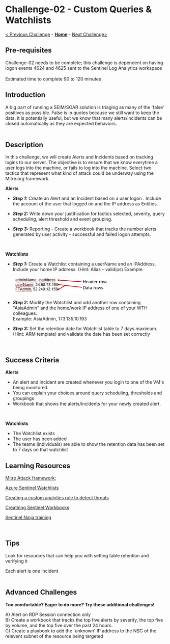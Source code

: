 
# Challenge-02 - Custom Queries & Watchlists

[< Previous Challenge](./Challenge-01.md) - **[Home](../README.md)** - [Next Challenge>](./Challenge-03.md)

## Pre-requisites 

Challenge-02 needs to be complete; this challenge is dependent on having logon events 4624 and 4625 sent to the Sentinel Log Analytics workspace </br></br>
Estimated time to complete 90 to 120 minutes

## Introduction 

A big part of running a SEIM/SOAR solution is triaging as many of the 'false' positives as possible.  False is in quotes because we still want to keep the data, it is potentially useful, but we know that many alerts/incidents can be closed automatically as they are expected behaviors. </br></br>

## Description
In this challenge, we will create Alerts and Incidents based on tracking logins to our server.  The objective is to ensure that we know everytime a user logs into the machine, or fails to log into the machine.  Select two tactics that represent what kind of attack could be underway using the Mitre.org framework.
</br>

**Alerts**  </br>

- ***Step 1:*** Create an Alert and an Incident based on a user logon . Include the account of the user that logged on and the IP address as Entities. </br>

- ***Step 2:*** Write down your justification for tactics selected, severity, query scheduling, alert threshold and event grouping. </br>

- ***Step 3:*** Reporting - Create a workbook that tracks the number alerts generated by user activity - successful and failed logon attempts.
</br>

**Watchlists**  </br>

- ***Step 1:*** Create a Watchlist containing a userName and an IPAddress. Include your home IP address.  (Hint:  Alias – validips) Example:</br>
 </br>    ![Watchlist](../Images/challenge02-watchlist.png)
    
 

- ***Step 2:*** Modify the Watchlist and add another row containing "AsiaAdmin" and the home/work IP address of one of your WTH colleagues. </br> 
Example:  AsiaAdmin, 173.135.10.193

- ***Step 3:*** Set the retention date for Watchlist table to 7 days maximum. (Hint: ARM template) and validate the date has been set correctly </br>
 </br>

## Success Criteria

**Alerts**

- An alert and incident are created whenever you login to one of the VM's being monitored.
- You can explain your choices around query scheduling, thresholds and groupings
- Workbook that shows the alerts/incidents for your newly created alert.
</br>

**Watchlists**

- The Watchlist exists  </br>
- The user has been added </br>
- The teams (individuals) are able to show the retention data has been set to 7 days on that watchlist </br>

## Learning Resources

[Mitre Attack framework:]( https://attack.mitre.org/)

[Azure Sentinel Watchlists]( https://docs.microsoft.com/en-us/azure/sentinel/watchlists)

[Creating a custom analytics rule to detect threats]( https://docs.microsoft.com/en-us/azure/sentinel/detect-threats-custom)

[Creatinng Sentinel Workbooks]( https://techcommunity.microsoft.com/t5/microsoft-sentinel-blog/azure-sentinel-workbooks-101-with-sample-workbook/ba-p/1409216)

[Sentinel Ninja training ](https://techcommunity.microsoft.com/t5/azure-sentinel/the-ninja-training-2021-edition-is-out/ba-p/2027400 )

</br>

## Tips

Look for resources that can help you with setting table retention and verifying it</br>

Each alert is one incident</br>
</br>

## Advanced Challenges 

**Too comfortable?  Eager to do more?  Try these additional challenges!**

A) Alert on RDP Session connection only </br>
B) Create a workbook that tracks the top five alerts by severity, the top five by volume, and the top five over the past 24 hours. </br>
C) Create a playbook to add the 'unknown' IP address to the NSG of the relevent subnet of the resource being targeted </br>

